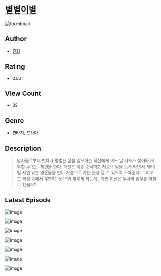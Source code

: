 # [별별이별](https://comic.naver.com/challenge/list?titleId=810947)
![thumbnail](https://image-comic.pstatic.net/user_contents_data/challenge_comic/2023/05/25/367131/upload_3919087569712984886_480x623.jpeg)

## Author
- [진회](https://comic.naver.com/artistTitle?id=367131)

## Rating
- 0.00

## View Count
- 35

## Genre
- 판타지, 드라마

## Description
> 망자들로부터 벗어나 평범한 삶을 갈구하는 하진에게 어느 날 사자가 찾아와 거부할 수 없는 제안을 한다. 하진은 이를 승낙하고 저승의 일을 돕게 되면서, 별의별 사연 있는 영혼들을 만나 저승으로 가는 문을 열 수 있도록 도와준다. 그리고 그 과정 속에서 우연히 '노아'와 엮이게 되는데.. 과연 하진은 무사히 임무를 마칠 수 있을까?


## Latest Episode
![image](https://image-comic.pstatic.net/user_contents_data/challenge_comic/2023/05/25/367131/upload_3990529260273415780.jpeg)

![image](https://image-comic.pstatic.net/user_contents_data/challenge_comic/2023/05/25/367131/upload_3978429328080332130.jpeg)

![image](https://image-comic.pstatic.net/user_contents_data/challenge_comic/2023/05/25/367131/upload_3702347232565408100.jpeg)

![image](https://image-comic.pstatic.net/user_contents_data/challenge_comic/2023/05/25/367131/upload_7090127306670629431.jpeg)

![image](https://image-comic.pstatic.net/user_contents_data/challenge_comic/2023/05/25/367131/upload_3833743270251553380.jpeg)

![image](https://image-comic.pstatic.net/user_contents_data/challenge_comic/2023/05/25/367131/upload_3546410116975834930.jpeg)

![image](https://image-comic.pstatic.net/user_contents_data/challenge_comic/2023/05/25/367131/upload_3617343108173541478.jpeg)
